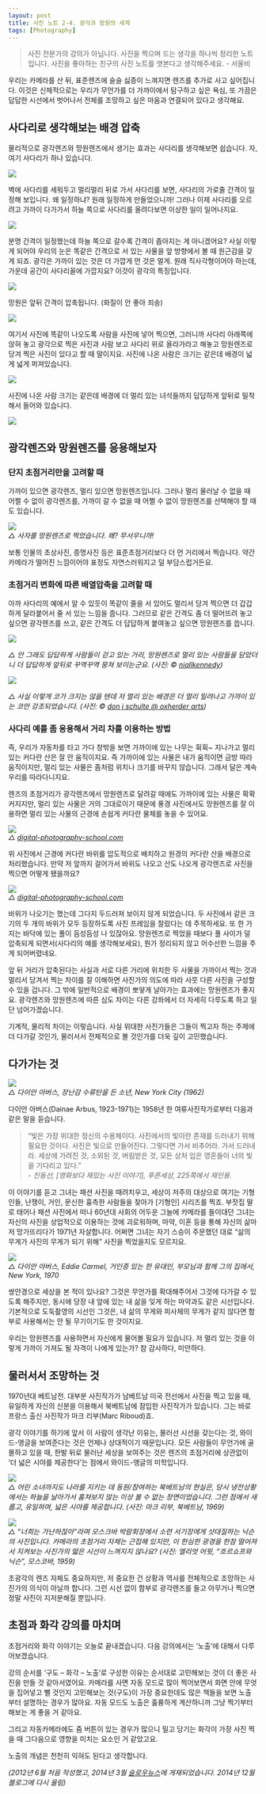 ```yaml
---
layout: post
title: 사진 노트 2-4. 광각과 망원의 세계
tags: [Photography] 
---
```


> 사진 전문가의 강의가 아닙니다. 사진을 찍으며 드는 생각을 하나씩 정리한 노트입니다. 사진을 좋아하는 친구의 사진 노트를 엿본다고 생각해주세요. - 서울비

우리는 카메라를 산 뒤, 표준렌즈에 슬슬 싫증이 느껴지면 렌즈를 추가로 사고 싶어집니다. 이것은 신체적으로는 우리가 무언가를 더 가까이에서 탐구하고 싶은 욕심, 또 가끔은 답답한 시선에서 벗어나서 전체를 조망하고 싶은 마음과 연결되어 있다고 생각해요.

## 사다리로 생각해보는 배경 압축

물리적으로 광각렌즈와 망원렌즈에서 생기는 효과는 사다리를 생각해보면 쉽습니다. 자, 여기 사다리가 하나 있습니다.

![](https://lh3.googleusercontent.com/-zJDIk6Mvq_s/VI5GncITNAI/AAAAAAABTpc/zlSNsqI4CWg/s0/01.jpg)


벽에 사다리를 세워두고 멀리멀리 뒤로 가서 사다리를 보면, 사다리의 가로줄 간격이 일정해 보입니다. 왜 일정하냐? 원래 일정하게 만들었으니까! 그러나 이제 사다리를 오르려고 가까이 다가가서 하늘 쪽으로 사다리를 올려다보면 이상한 일이 일어나지요.

![](https://lh4.googleusercontent.com/-hLW0twh2fLQ/VI5GrtHbE_I/AAAAAAABTpk/GU2D-hOu7lo/s0/02.jpg)


분명 간격이 일정했는데 하늘 쪽으로 갈수록 간격이 좁아지는 게 아니겠어요? 사실 이렇게 되어야 우리의 눈은 똑같은 간격으로 서 있는 사물을 앞 방향에서 볼 때 원근감을 갖게 되죠. 광각은 가까이 있는 것은 더 가깝게 먼 것은 멀게. 원래 직사각형이어야 하는데, 가운데 공간이 사다리꼴에 가깝지요? 이것이 광각의 특징입니다.

![](https://lh4.googleusercontent.com/-6kwyJ-z1X8w/VI5GtqaXcmI/AAAAAAABTps/FMBwojDCzP0/s0/03.jpg)


망원은 앞뒤 간격이 압축됩니다. (화질이 안 좋아 죄송)

![](https://lh5.googleusercontent.com/-Z5H3pL54yjA/VI5Gwk00nAI/AAAAAAABTp0/wWFS5snrRhI/s0/04.jpg)

여기서 사진에 똑같이 나오도록 사람을 사진에 넣어 찍으면, 그러니까 사다리 아래쪽에 앉혀 놓고 광각으로 찍은 사진과 사람 보고 사다리 위로 올라가라고 해놓고 망원렌즈로 당겨 찍은 사진이 있다고 할 때 말이지요. 사진에 나온 사람은 크기는 같은데 배경이 넓게 넓게 퍼져있습니다.

![](https://lh6.googleusercontent.com/-JYvqMhuBVzw/VI5G7bye0zI/AAAAAAABTp8/EZn-pxevAPo/s0/05.jpg)

사진에 나온 사람 크기는 같은데 배경에 더 멀리 있는 녀석들까지 답답하게 앞뒤로 밀착해서 들어와 있습니다.

![](https://lh3.googleusercontent.com/-aCkggChKHxo/VI5G9dnv5MI/AAAAAAABTqE/2rmnZoWC9Uk/s0/06.jpg)


## 광각렌즈와 망원렌즈를 응용해보자

### 단지 초점거리만을 고려할 때

가까이 있으면 광각렌즈, 멀리 있으면 망원렌즈입니다. 그러나 멀리 물러날 수 없을 때 어쩔 수 없이 광각렌즈를, 가까이 갈 수 없을 때 어쩔 수 없이 망원렌즈를 선택해야 할 때도 있습니다.

![](https://lh4.googleusercontent.com/-9OBgPieH1fg/VI5HAHf5SaI/AAAAAAABTqM/lHl7n5xGdps/s0/07.jpg)   
*△ 사자를 망원렌즈로 찍었습니다. 왜? 무서우니까!*

보통 인물의 초상사진, 증명사진 등은 표준초점거리보다 더 먼 거리에서 찍습니다. 약간 카메라가 떨어진 느낌이어야 표정도 자연스러워지고 덜 부담스럽거든요.

### 초점거리 변화에 따른 배열압축을 고려할 때

아까 사다리의 예에서 알 수 있듯이 똑같이 줄을 서 있어도 멀리서 당겨 찍으면 더 갑갑하게 달라붙어서 줄 서 있는 느낌을 줍니다. 그러므로 같은 간격도 좀 더 떨어뜨려 놓고 싶으면 광각렌즈를 쓰고, 같은 간격도 더 답답하게 붙여놓고 싶으면 망원렌즈를 씁니다.

![](https://lh6.googleusercontent.com/-_FJ0md_wOD4/VI5HGlupmJI/AAAAAAABTqU/aU6vIzHXnyk/s0/08.jpg)

*△ 안 그래도 답답하게 사람들이 걷고 있는 거리, 망원렌즈로 멀리 있는 사람들을 담았더니 더 답답하게 앞뒤로 꾸역꾸역 뭉쳐 보이는군요. (사진: © [nial­lkennedy](http://www.flickr.com/photos/niallkennedy/668454536))*

![](https://lh5.googleusercontent.com/-zjuWGI8alG0/VI5HLb_dirI/AAAAAAABTqc/_-cyGlLy23k/s0/09.jpg)

*△ 사실 이렇게 코가 크지는 않을 텐데 저 멀리 있는 배경은 더 멀리 밀려나고 가까이 있는 코만 강조되었습니다. (사진: © [don j schulte @ oxherder arts](http://www.flickr.com/photos/oxherder/4600784532/))*

### 사다리 예를 좀 응용해서 거리 차를 이용하는 방법

즉, 우리가 자동차를 타고 가다 창밖을 보면 가까이에 있는 나무는 휙휙~ 지나가고 멀리 있는 커다란 산은 잘 안 움직이지요. 즉 가까이에 있는 사물은 내가 움직이면 금방 따라 움직이지만, 멀리 있는 사물은 좀처럼 위치나 크기를 바꾸지 않습니다. 그래서 달은 계속 우리를 따라다니지요.

렌즈의 초점거리가 광각렌즈에서 망원렌즈로 달려갈 때에도 가까이에 있는 사물은 확확 커지지만, 멀리 있는 사물은 거의 그대로이기 때문에 풍경 사진에서도 망원렌즈를 잘 이용하면 멀리 있는 사물의 근경에 손쉽게 커다란 물체를 놓을 수 있어요.


![](https://lh3.googleusercontent.com/-kStxFXtc9xw/VI5HSMBMMiI/AAAAAAABTqk/3b_HqaJau0c/s0/10.jpg)   
*△ [digital-photography-school.com](http://digital-photography-school.com/)*

위 사진에서 근경에 커다란 바위를 압도적으로 배치하고 원경의 커다란 산을 배경으로 처리했습니다. 만약 저 앞까지 걸어가서 바위도 나오고 산도 나오게 광각렌즈로 사진을 찍으면 어떻게 됐을까요?

![](https://lh5.googleusercontent.com/-XAehXXDKbjA/VI5HTxKvhBI/AAAAAAABTqs/7Tz9VdYUxoI/s0/11.jpg)   
*△ [digital-photography-school.com](http://digital-photography-school.com/)*

바위가 나오기는 했는데 그다지 두드러져 보이지 않게 되었습니다. 두 사진에서 같은 크기의 두 개의 바위가 모두 등장하도록 사진 프레임을 잘랐다는 데 주목하세요. 또 한 가지는 바닥에 있는 풀이 듬성듬성 나 있잖아요. 망원렌즈로 찍었을 때보다 풀 사이가 덜 압축되게 되면서(사다리의 예를 생각해보세요), 뭔가 정리되지 않고 어수선한 느낌을 주게 되어버렸네요.

앞 뒤 거리가 압축된다는 사실과 서로 다른 거리에 위치한 두 사물을 가까이서 찍는 것과 멀리서 당겨서 찍는 차이를 잘 이해하면 사진가의 의도에 따라 사뭇 다른 사진을 구성할 수 있을 겁니다. 그 밖에 일반적으로 배경이 뽀얗게 날아가는 효과에는 망원렌즈가 좋지요. 광각렌즈와 망원렌즈에 따른 심도 차이는 다른 강좌에서 더 자세히 다루도록 하고 일단 넘어가겠습니다.

기계적, 물리적 차이는 이렇습니다. 사실 위대한 사진가들은 그들이 찍고자 하는 주제에 더 다가갈 것인가, 물러서서 전체적으로 볼 것인가를 더욱 깊이 고민했습니다.

## 다가가는 것

![](https://lh3.googleusercontent.com/-Y3oMdnrUQu4/VI5HYsMO3BI/AAAAAAABTq0/Jzr20TpxKp0/s0/12.jpg)   
*△ 다이안 아버스, 장난감 수류탄을 든 소년, New York City (1962)*

다이안 아버스­(Dainae Arbus, 1923-1971)는 1958년 한 여류사진작가로부터 다음과 같은 말을 듣습니다.

> “빛은 가장 위대한 정신의 수용체이다. 사진에서의 빛이란 존재를 드러내기 위해 필요한 것이다. 사진은 빛으로 만들어진다. 그렇다면 가서 비추어라. 가서 드러내라. 세상에 가려진 것, 소외된 것, 버림받은 것, 모든 상처 입은 영혼들이 너의 빛을 기다리고 있다.”   
*\- 진동선, [영화보다 재밌는 사진 이야기], 푸른세상, 225쪽에서 재인용.*

이 이야기를 듣고 그녀는 패션 사진을 때려치우고, 세상이 저주의 대상으로 여기는 기형인들, 난쟁이, 거인, 문신한 흉측한 사람들을 찾아가 [기형인] 시리즈를 찍죠. 부잣집 딸로 태어나 패션 사진에서 떠나 60년대 사회의 어두운 그늘에 카메라를 들이대던 그녀는 자신의 사진을 상업적으로 이용하는 것에 괴로워하며, 마약, 이혼 등을 통해 자신의 삶마저 망가뜨리다가 1971년 자살합니다. 어쩌면 그녀는 자기 스승이 주문했던 대로 “삶의 무게가 사진의 무게가 되기 위해” 사진을 찍었을지도 모르지요.

![](https://lh4.googleusercontent.com/-5Duo2crGT9g/VI5HbFRF1NI/AAAAAAABTq8/LJ3nibq-HGY/s0/13.jpg)   
*△ 다이안 아버스, Eddie Carmel, 거인증 있는 한 유대인, 부모님과 함께 그의 집에서, New York, 1970*

쌍안경으로 세상을 본 적이 있나요? 그것은 무언가를 확대해주어서 그것에 다가갈 수 있도록 해주지만, 동시에 당장 내 앞에 있는 내 삶을 잊게 하는 마약과도 같은 시선입니다. 기본적으로 도둑촬영의 시선인 그것은, 내 삶의 무게와 피사체의 무게가 같지 않다면 함부로 사용해서는 안 될 무기이기도 한 것이지요.

우리는 망원렌즈를 사용하면서 자신에게 물어볼 필요가 있습니다. 저 멀리 있는 것을 이렇게 가까이 가져도 될 자격이 나에게 있는가? 참 감사하다, 미안하다.

## 물러서서 조망하는 것

1970년대 베트남전. 대부분 사진작가가 남베트남 미국 전선에서 사진을 찍고 있을 때, 유일하게 자신의 신분을 이용해서 북베트남에 잠입한 사진작가가 있습니다. 그는 바로 프랑스 출신 사진작가 마크 리부(Marc Riboud)죠.

광각 이야기를 하기에 앞서 이 사람이 생각난 이유는, 물러선 시선을 갖는다는 것, 와이드-앵글을 보여준다는 것은 언제나 상대적이기 때문입니다. 모든 사람들이 무언가에 골몰하고 있을 때, 한발 뒤로 물러난 세상을 보여주는 것은 렌즈의 초점거리에 상관없이 ‘더 넓은 시야를 제공한다’는 점에서 와이드-앵글의 미학입니다.

![](https://lh3.googleusercontent.com/-ufKmzR6S5IQ/VI5HeKLII5I/AAAAAAABTrE/YpOvfTY041g/s0/15.jpg)   
*△ 어린 소녀까지도 나라를 지키는 데 동원/참여하는 북베트남의 현실은, 당시 냉전상황에서는 하늘을 날아가서 훔쳐보지 않는 이상 볼 수 없는 장면이었습니다. 그런 점에서 새롭고, 유일하며, 넓은 시야를 제공합니다. (사진: 마크 리부, 북베트남, 1969)*


![](https://lh5.googleusercontent.com/-ckoukaiOlJ8/VI5HgEVWvsI/AAAAAAABTrM/N5enzTBBHT8/s0/16.jpg)   
*△ “너희는 가난하잖아”라며 모스크바 박람회장에서 소련 서기장에게 삿대질하는 닉슨의 사진입니다. 카메라의 초점거리 자체는 근접해 있지만, 이 한심한 광경을 한참 떨어져서 지켜보는 사진가의 떫은 시선이 느껴지지 않나요? (사진: 엘리엇 어윗, “흐르쇼프와 닉슨”, 모스코바, 1959)*

초광각의 렌즈 자체도 중요하지만, 저 중요한 건 상황과 역사를 전체적으로 조망하는 사진가의 의식이 아닐까 합니다. 그런 시선 없이 함부로 광각렌즈를 들고 아무거나 찍으면 정말 사진이 지저분해질 뿐입니다.

## 초점과 화각 강의를 마치며 

초점거리와 화각 이야기는 오늘로 끝내겠습니다. 다음 강의에서는 ‘노출’에 대해서 다루어보겠습니다.

강의 순서를 ‘구도 – 화각 – 노출’로 구성한 이유는 순서대로 고민해보는 것이 더 좋은 사진을 만들 것 같아서였어요. 카메라를 사면 자동 모드로 많이 찍어보면서 화면 안에 무엇을 집어넣고 뺄 것인지 고민해보는 것(구도)이 가장 중요한데도 많은 책들을 보면 노출부터 설명하는 경우가 많아요. 자동 모드도 노출은 훌륭하게 계산하니까 그냥 찍기부터 해보는 게 좋을 거 같아요.

그리고 자동카메라에도 줌 버튼이 있는 경우가 많으니 밀고 당기는 화각이 가장 사진 찍을 때 그다음으로 영향을 미치는 요소인 거 같았고요.

노출의 개념은 천천히 익혀도 된다고 생각합니다.


*(2012년 6월 처음 작성했고, 2014년 3월 [슬로우뉴스](http://slownews.kr/21557)에 게재되었습니다. 2014년 12월 블로그에 다시 올림)*
